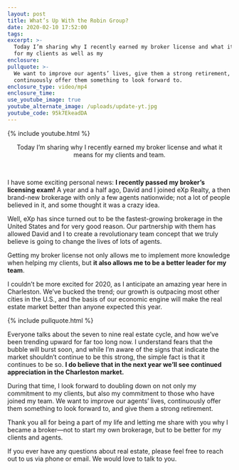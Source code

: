 ```yaml
---
layout: post
title: What’s Up With the Robin Group?
date: 2020-02-10 17:52:00
tags:
excerpt: >-
  Today I’m sharing why I recently earned my broker license and what it means
  for my clients as well as my
enclosure:
pullquote: >-
  We want to improve our agents’ lives, give them a strong retirement, and
  continuously offer them something to look forward to.
enclosure_type: video/mp4
enclosure_time:
use_youtube_image: true
youtube_alternate_image: /uploads/update-yt.jpg
youtube_code: 95k7EkeadDA
---
```


{% include youtube.html %}

<center>Today I&rsquo;m sharing why I recently earned my broker license and what it means for my clients and team.</center>

&nbsp;

I have some exciting personal news: **I recently passed my broker’s licensing exam\!** A year and a half ago, David and I joined eXp Realty, a then brand-new brokerage with only a few agents nationwide; not a lot of people believed in it, and some thought it was a crazy idea.&nbsp;

Well, eXp has since turned out to be the fastest-growing brokerage in the United States and for very good reason. Our partnership with them has allowed David and I to create a revolutionary team concept that we truly believe is going to change the lives of lots of agents.&nbsp;

Getting my broker license not only allows me to implement more knowledge when helping my clients, but **it also allows me to be a better leader for my team**.&nbsp;

I couldn’t be more excited for 2020, as I anticipate an amazing year here in Charleston. We’ve bucked the trend; our growth is outpacing most other cities in the U.S., and the basis of our economic engine will make the real estate market better than anyone expected this year.&nbsp;

{% include pullquote.html %}

Everyone talks about the seven to nine real estate cycle, and how we’ve been trending upward for far too long now. I understand fears that the bubble will burst soon, and while I’m aware of the signs that indicate the market shouldn’t continue to be this strong, the simple fact is that it continues to be so. **I do believe that in the next year we’ll see continued appreciation in the Charleston market.&nbsp;**

During that time, I look forward to doubling down on not only my commitment to my clients, but also my commitment to those who have joined my team. We want to improve our agents’ lives, continuously offer them something to look forward to, and give them a strong retirement.

Thank you all for being a part of my life and letting me share with you why I became a broker—not to start my own brokerage, but to be better for my clients and agents.

If you ever have any questions about real estate, please feel free to reach out to us via phone or email. We would love to talk to you.